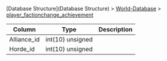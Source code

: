 [Database Structure](Database Structure) > [World-Database](World-Database) > [player_factionchange_achievement](player_factionchange_achievement)

Column | Type | Description
--- | --- | ---
Alliance_id | int(10) unsigned | 
Horde_id | int(10) unsigned | 
